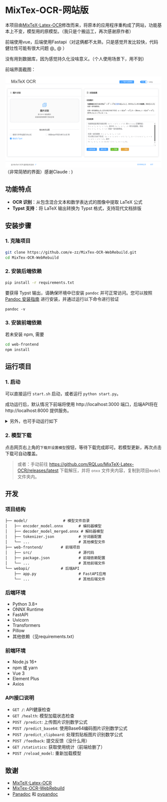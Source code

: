 # MixTex-OCR-网站版

本项目由[MixTeX-Latex-OCR](https://github.com/RQLuo/MixTeX-Latex-OCR)修改而来，将原本的应用程序重构成了网站，功能基本上不变，模型用的原模型。（我只是个搬运工，再次感谢原作者）

前端使用vue，后端使用Fastapi（对这俩都不太熟，只是感觉开发比较快，代码健壮性可能有很大问题 @_ @ ）

没有用到数据库，因为感觉持久化没啥意义。（个人使用场景下，用不到）

前端界面截图：

![Frontend Interface](https://raw.githubusercontent.com/e-zz/MixTex-OCR-WebRebuild/main/assets/截图.png)
（非常简陋的界面）感谢Claude     :   )


## 功能特点

- **OCR 识别**：从包含混合文本和数学表达式的图像中提取 LaTeX 公式
- **Typst 支持**：将 LaTeX 输出转换为 Typst 格式，支持现代文档排版


## 安装步骤

### 1. 克隆项目

```bash
git clone https://github.com/e-zz/MixTex-OCR-WebRebuild.git
cd MixTex-OCR-WebRebuild
```

### 2. 安装后端依赖

```bash
pip install -r requirements.txt
```

要获得 Typst 输出，请确保环境中已安装 `pandoc` 并可正常访问。您可以按照 [Pandoc 安装指南](https://pandoc.org/installing.html) 进行安装，并通过运行以下命令进行验证

```
pandoc -v
```


### 3. 安装前端依赖
若未安装 npm, 需要 
```bash
cd web-frontend
npm install
```

## 运行项目

### 1. 启动
可以直接运行 `start.sh` 启动，或者运行 `python start.py`。

成功运行后，默认情况下前端将使用 http://localhost:3000 端口，后端API将在 http://localhost:8000 提供服务。
<details>
    <summary>另外，也可手动运行如下</summary>


> 启动后端服务
```bash
cd webapi
uvicorn app:app --host 127.0.0.1 --port 8000 --reload
```
>
> 前端开发服务器
> 
```bash
cd ../web-frontend
npm run dev
```

</details>




### 2. 模型下载
点击网页右上角的`下载并设置模型`按钮，等待下载完成即可。若模型更新，再次点击下载可自动覆盖。


> 或者：手动前往 https://github.com/RQLuo/MixTeX-Latex-OCR/releases/latest 下载解压，并将 `onxx` 文件夹内容，复制到项目`model`文件夹内。




## 开发

### 项目结构

```
├── model/                # 模型文件目录
│   ├── encoder_model.onnx       # 编码器模型
│   ├── decoder_model_merged.onnx # 解码器模型
│   ├── tokenizer.json           # 分词器配置
│   └── ...                      # 其他模型文件
├── web-frontend/        # 前端项目
│   ├── src/                     # 源代码
│   ├── package.json             # 前端依赖配置
│   └── ...                      # 其他前端文件
└── webapi/              # 后端API
    ├── app.py                   # FastAPI应用
    └── ...                      # 其他后端文件
```

### 后端环境

- Python 3.8+
- ONNX Runtime
- FastAPI
- Uvicorn
- Transformers
- Pillow
- 其他依赖（见requirements.txt）

### 前端环境

- Node.js 16+
- npm 或 yarn
- Vue 3
- Element Plus
- Axios

### API接口说明

- `GET /`: API健康检查
- `GET /health`: 模型加载状态检查
- `POST /predict`: 上传图片识别数学公式
- `POST /predict_base64`: 使用Base64编码图片识别数学公式
- `POST /predict_clipboard`: 处理剪贴板图片识别数学公式
- `POST /feedback`: 提交反馈（没什么用）
- `GET /statistics`: 获取使用统计（前端给删了）
- `POST /reload_model`: 重新加载模型


## 致谢

- [MixTeX-Latex-OCR](https://github.com/RQLuo/MixTeX-Latex-OCR)
- [MixTex-OCR-WebRebuild](https://github.com/OnHaiping/MixTex-OCR-WebRebuild)
- [Panadoc](https://github.com/jgm/pandoc) 和 [pypandoc](https://github.com/boisgera/pandoc)
